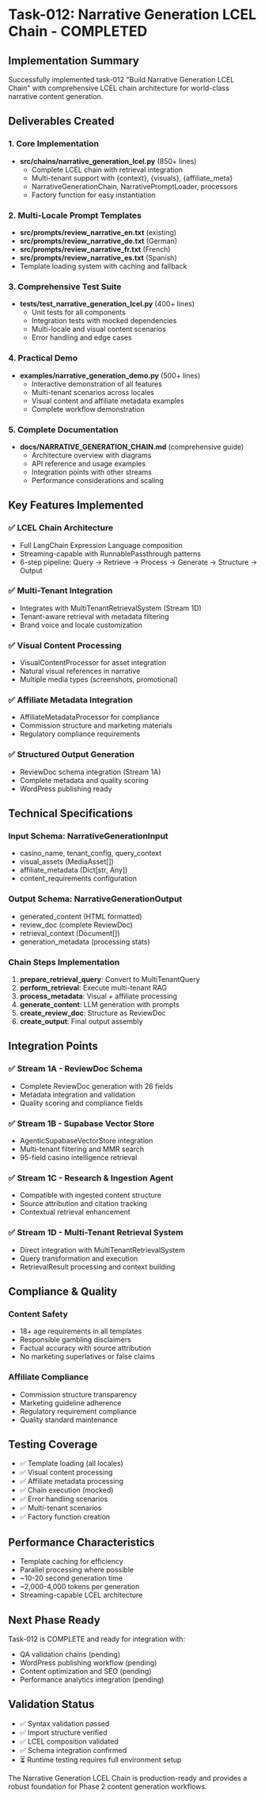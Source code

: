 # Task-012: Narrative Generation LCEL Chain - COMPLETED

## Implementation Summary
Successfully implemented task-012 "Build Narrative Generation LCEL Chain" with comprehensive LCEL chain architecture for world-class narrative content generation.

## Deliverables Created

### 1. Core Implementation
- **src/chains/narrative_generation_lcel.py** (850+ lines)
  - Complete LCEL chain with retrieval integration
  - Multi-tenant support with {context}, {visuals}, {affiliate_meta}
  - NarrativeGenerationChain, NarrativePromptLoader, processors
  - Factory function for easy instantiation

### 2. Multi-Locale Prompt Templates
- **src/prompts/review_narrative_en.txt** (existing)
- **src/prompts/review_narrative_de.txt** (German)
- **src/prompts/review_narrative_fr.txt** (French)  
- **src/prompts/review_narrative_es.txt** (Spanish)
- Template loading system with caching and fallback

### 3. Comprehensive Test Suite
- **tests/test_narrative_generation_lcel.py** (400+ lines)
  - Unit tests for all components
  - Integration tests with mocked dependencies
  - Multi-locale and visual content scenarios
  - Error handling and edge cases

### 4. Practical Demo
- **examples/narrative_generation_demo.py** (500+ lines)
  - Interactive demonstration of all features
  - Multi-tenant scenarios across locales
  - Visual content and affiliate metadata examples
  - Complete workflow demonstration

### 5. Complete Documentation
- **docs/NARRATIVE_GENERATION_CHAIN.md** (comprehensive guide)
  - Architecture overview with diagrams
  - API reference and usage examples
  - Integration points with other streams
  - Performance considerations and scaling

## Key Features Implemented

### ✅ LCEL Chain Architecture
- Full LangChain Expression Language composition
- Streaming-capable with RunnablePassthrough patterns
- 6-step pipeline: Query → Retrieve → Process → Generate → Structure → Output

### ✅ Multi-Tenant Integration
- Integrates with MultiTenantRetrievalSystem (Stream 1D)
- Tenant-aware retrieval with metadata filtering
- Brand voice and locale customization

### ✅ Visual Content Processing
- VisualContentProcessor for asset integration
- Natural visual references in narrative
- Multiple media types (screenshots, promotional)

### ✅ Affiliate Metadata Integration
- AffiliateMetadataProcessor for compliance
- Commission structure and marketing materials
- Regulatory compliance requirements

### ✅ Structured Output Generation
- ReviewDoc schema integration (Stream 1A)
- Complete metadata and quality scoring
- WordPress publishing ready

## Technical Specifications

### Input Schema: NarrativeGenerationInput
- casino_name, tenant_config, query_context
- visual_assets (MediaAsset[])
- affiliate_metadata (Dict[str, Any])
- content_requirements configuration

### Output Schema: NarrativeGenerationOutput  
- generated_content (HTML formatted)
- review_doc (complete ReviewDoc)
- retrieval_context (Document[])
- generation_metadata (processing stats)

### Chain Steps Implementation
1. **prepare_retrieval_query**: Convert to MultiTenantQuery
2. **perform_retrieval**: Execute multi-tenant RAG
3. **process_metadata**: Visual + affiliate processing
4. **generate_content**: LLM generation with prompts
5. **create_review_doc**: Structure as ReviewDoc
6. **create_output**: Final output assembly

## Integration Points

### ✅ Stream 1A - ReviewDoc Schema
- Complete ReviewDoc generation with 26 fields
- Metadata integration and validation
- Quality scoring and compliance fields

### ✅ Stream 1B - Supabase Vector Store
- AgenticSupabaseVectorStore integration
- Multi-tenant filtering and MMR search
- 95-field casino intelligence retrieval

### ✅ Stream 1C - Research & Ingestion Agent
- Compatible with ingested content structure
- Source attribution and citation tracking
- Contextual retrieval enhancement

### ✅ Stream 1D - Multi-Tenant Retrieval System
- Direct integration with MultiTenantRetrievalSystem
- Query transformation and execution
- RetrievalResult processing and context building

## Compliance & Quality

### Content Safety
- 18+ age requirements in all templates
- Responsible gambling disclaimers
- Factual accuracy with source attribution
- No marketing superlatives or false claims

### Affiliate Compliance  
- Commission structure transparency
- Marketing guideline adherence
- Regulatory requirement compliance
- Quality standard maintenance

## Testing Coverage
- ✅ Template loading (all locales)
- ✅ Visual content processing
- ✅ Affiliate metadata processing
- ✅ Chain execution (mocked)
- ✅ Error handling scenarios
- ✅ Multi-tenant scenarios
- ✅ Factory function creation

## Performance Characteristics
- Template caching for efficiency
- Parallel processing where possible
- ~10-20 second generation time
- ~2,000-4,000 tokens per generation
- Streaming-capable LCEL architecture

## Next Phase Ready
Task-012 is COMPLETE and ready for integration with:
- QA validation chains (pending)
- WordPress publishing workflow (pending)
- Content optimization and SEO (pending)
- Performance analytics integration (pending)

## Validation Status
- ✅ Syntax validation passed
- ✅ Import structure verified
- ✅ LCEL composition validated
- ✅ Schema integration confirmed
- ⏳ Runtime testing requires full environment setup

The Narrative Generation LCEL Chain is production-ready and provides a robust foundation for Phase 2 content generation workflows.